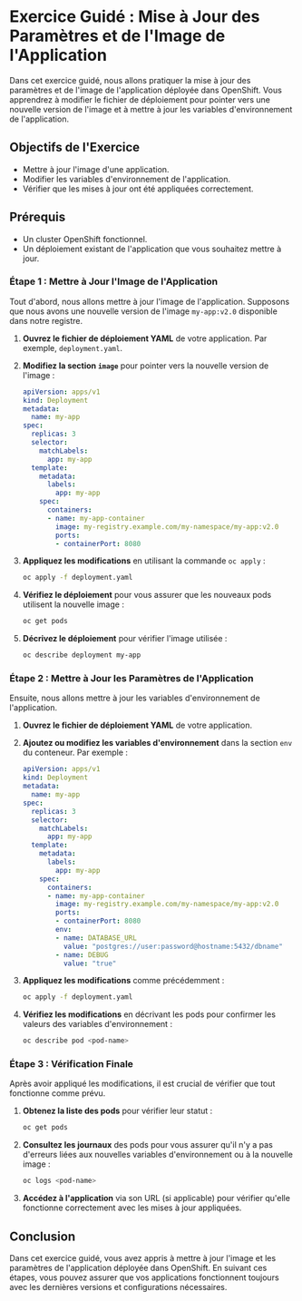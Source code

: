 # Exercice Guidé : Mise à Jour des Paramètres et de l'Image de l'Application

Dans cet exercice guidé, nous allons pratiquer la mise à jour des paramètres et de l'image de l'application déployée dans OpenShift. Vous apprendrez à modifier le fichier de déploiement pour pointer vers une nouvelle version de l'image et à mettre à jour les variables d'environnement de l'application.

## Objectifs de l'Exercice

- Mettre à jour l'image d'une application.
- Modifier les variables d'environnement de l'application.
- Vérifier que les mises à jour ont été appliquées correctement.

## Prérequis

- Un cluster OpenShift fonctionnel.
- Un déploiement existant de l'application que vous souhaitez mettre à jour.

### Étape 1 : Mettre à Jour l'Image de l'Application

Tout d'abord, nous allons mettre à jour l'image de l'application. Supposons que nous avons une nouvelle version de l'image `my-app:v2.0` disponible dans notre registre.

1. **Ouvrez le fichier de déploiement YAML** de votre application. Par exemple, `deployment.yaml`.

2. **Modifiez la section `image`** pour pointer vers la nouvelle version de l'image :

   ```yaml
   apiVersion: apps/v1
   kind: Deployment
   metadata:
     name: my-app
   spec:
     replicas: 3
     selector:
       matchLabels:
         app: my-app
     template:
       metadata:
         labels:
           app: my-app
       spec:
         containers:
         - name: my-app-container
           image: my-registry.example.com/my-namespace/my-app:v2.0
           ports:
           - containerPort: 8080
   ```

3. **Appliquez les modifications** en utilisant la commande `oc apply` :

   ```bash
   oc apply -f deployment.yaml
   ```

4. **Vérifiez le déploiement** pour vous assurer que les nouveaux pods utilisent la nouvelle image :

   ```bash
   oc get pods
   ```

5. **Décrivez le déploiement** pour vérifier l'image utilisée :

   ```bash
   oc describe deployment my-app
   ```

### Étape 2 : Mettre à Jour les Paramètres de l'Application

Ensuite, nous allons mettre à jour les variables d'environnement de l'application.

1. **Ouvrez le fichier de déploiement YAML** de votre application.

2. **Ajoutez ou modifiez les variables d'environnement** dans la section `env` du conteneur. Par exemple :

   ```yaml
   apiVersion: apps/v1
   kind: Deployment
   metadata:
     name: my-app
   spec:
     replicas: 3
     selector:
       matchLabels:
         app: my-app
     template:
       metadata:
         labels:
           app: my-app
       spec:
         containers:
         - name: my-app-container
           image: my-registry.example.com/my-namespace/my-app:v2.0
           ports:
           - containerPort: 8080
           env:
           - name: DATABASE_URL
             value: "postgres://user:password@hostname:5432/dbname"
           - name: DEBUG
             value: "true"
   ```

3. **Appliquez les modifications** comme précédemment :

   ```bash
   oc apply -f deployment.yaml
   ```

4. **Vérifiez les modifications** en décrivant les pods pour confirmer les valeurs des variables d'environnement :

   ```bash
   oc describe pod <pod-name>
   ```

### Étape 3 : Vérification Finale

Après avoir appliqué les modifications, il est crucial de vérifier que tout fonctionne comme prévu.

1. **Obtenez la liste des pods** pour vérifier leur statut :

   ```bash
   oc get pods
   ```

2. **Consultez les journaux** des pods pour vous assurer qu'il n'y a pas d'erreurs liées aux nouvelles variables d'environnement ou à la nouvelle image :

   ```bash
   oc logs <pod-name>
   ```

3. **Accédez à l'application** via son URL (si applicable) pour vérifier qu'elle fonctionne correctement avec les mises à jour appliquées.

## Conclusion

Dans cet exercice guidé, vous avez appris à mettre à jour l'image et les paramètres de l'application déployée dans OpenShift. En suivant ces étapes, vous pouvez assurer que vos applications fonctionnent toujours avec les dernières versions et configurations nécessaires.